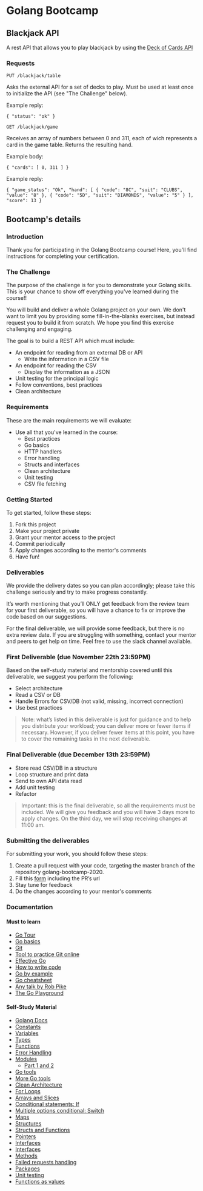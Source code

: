 # Golang Bootcamp

## Blackjack API

A rest API that allows you to play blackjack by using the [Deck of Cards API](http://deckofcardsapi.com/)

### Requests

`PUT /blackjack/table` 

Asks the external API for a set of decks to play. Must be used at least once to initialize the API (see "The Challenge" below).

Example reply:

`
{
    "status": "ok"
}
`

`GET /blackjack/game`

Receives an array of numbers between 0 and 311, each of wich represents a card in the game table. Returns the resulting hand.

Example body:

`
{
    "cards": [
        0,
        311
    ]
}
`

Example reply:

`
{
    "game_status": "Ok",
    "hand": [
        {
            "code": "8C",
            "suit": "CLUBS",
            "value": "8"
        },
        {
            "code": "5D",
            "suit": "DIAMONDS",
            "value": "5"
        }
    ],
    "score": 13
}
`

## Bootcamp's details

### Introduction

Thank you for participating in the Golang Bootcamp course!
Here, you'll find instructions for completing your certification.

### The Challenge

The purpose of the challenge is for you to demonstrate your Golang skills. This is your chance to show off everything you've learned during the course!!

You will build and deliver a whole Golang project on your own. We don't want to limit you by providing some fill-in-the-blanks exercises, but instead request you to build it from scratch.
We hope you find this exercise challenging and engaging.

The goal is to build a REST API which must include:

- An endpoint for reading from an external DB or API
  - Write the information in a CSV file
- An endpoint for reading the CSV
  - Display the information as a JSON
- Unit testing for the principal logic
- Follow conventions, best practices
- Clean architecture

### Requirements

These are the main requirements we will evaluate:

- Use all that you've learned in the course:
  - Best practices
  - Go basics
  - HTTP handlers
  - Error handling
  - Structs and interfaces
  - Clean architecture
  - Unit testing
  - CSV file fetching

### Getting Started

To get started, follow these steps:

1. Fork this project
1. Make your project private
1. Grant your mentor access to the project
1. Commit periodically
1. Apply changes according to the mentor's comments
1. Have fun!

### Deliverables

We provide the delivery dates so you can plan accordingly; please take this challenge seriously and try to make progress constantly.

It’s worth mentioning that you’ll ONLY get feedback from the review team for your first deliverable, so you will have a chance to fix or improve the code based on our suggestions.

For the final deliverable, we will provide some feedback, but there is no extra review date. If you are struggling with something, contact your mentor and peers to get help on time. Feel free to use the slack channel available.

### First Deliverable (due November 22th 23:59PM)

Based on the self-study material and mentorship covered until this deliverable, we suggest you perform the following:

- Select architecture
- Read a CSV or DB
- Handle Errors for CSV/DB (not valid, missing, incorrect connection)
- Use best practices

> Note: what’s listed in this deliverable is just for guidance and to help you distribute your workload; you can deliver more or fewer items if necessary. However, if you deliver fewer items at this point, you have to cover the remaining tasks in the next deliverable.

### Final Deliverable (due December 13th 23:59PM)

- Store read CSV/DB in a structure
- Loop structure and print data
- Send to own API data read
- Add unit testing
- Refactor

> Important: this is the final deliverable, so all the requirements must be included. We will give you feedback and you will have 3 days more to apply changes. On the third day, we will stop receiving changes at 11:00 am.

### Submitting the deliverables

For submitting your work, you should follow these steps:

1. Create a pull request with your code, targeting the master branch of the repository golang-bootcamp-2020.
2. Fill this [form](https://forms.gle/ogQtHBk6DtZ5yKUM9) including the PR’s url
3. Stay tune for feedback
4. Do the changes according to your mentor's comments

### Documentation

#### Must to learn

- [Go Tour](https://tour.golang.org/welcome/1)
- [Go basics](https://www.youtube.com/watch?v=C8LgvuEBraI)
- [Git](https://www.youtube.com/watch?v=USjZcfj8yxE)
- [Tool to practice Git online](https://learngitbranching.js.org/)
- [Effective Go](https://golang.org/doc/effective_go.html)
- [How to write code](https://golang.org/doc/code.html)
- [Go by example](https://gobyexample.com/)
- [Go cheatsheet](http://cht.sh/go/:learn)
- [Any talk by Rob Pike](https://www.youtube.com/results?search_query=rob+pike)
- [The Go Playground](https://play.golang.org/)

#### Self-Study Material

- [Golang Docs](https://golang.org/doc/)
- [Constants](https://www.youtube.com/watch?v=lHJ33KvdyN4)
- [Variables](https://www.youtube.com/watch?v=sZoRSbokUE8)
- [Types](https://www.youtube.com/watch?v=pM0-CMysa_M)
- [Functions](https://www.youtube.com/watch?v=feU9DQNoKGE)
- [Error Handling](https://www.youtube.com/watch?v=26ahsUf4sF8)
- [Modules](https://www.youtube.com/watch?v=Z1VhG7cf83M)
  - [Part 1 and 2](https://blog.golang.org/using-go-modules)
- [Go tools](https://dominik.honnef.co/posts/2014/12/an_incomplete_list_of_go_tools/)
- [More Go tools](https://dev.to/plutov/go-tools-are-awesome-bom)
- [Clean Architecture](https://medium.com/@manakuro/clean-architecture-with-go-bce409427d31)
- [For Loops](https://www.youtube.com/watch?v=0A5fReZUdRk)
- [Arrays and Slices](https://www.youtube.com/watch?v=d_J9jeIUWmI)
- [Conditional statements: If](https://www.youtube.com/watch?v=QgBYnz6I7p4)
- [Multiple options conditional: Switch](https://www.youtube.com/watch?v=hx9iHend6jM)
- [Maps](https://www.youtube.com/watch?v=p4LS3UdgJA4)
- [Structures](https://www.youtube.com/watch?v=w7LzQyvriog)
- [Structs and Functions](https://www.youtube.com/watch?v=RUQADmZdG74)
- [Pointers](https://tour.golang.org/moretypes/1)
- [Interfaces](https://tour.golang.org/methods/9)
- [Interfaces](https://gobyexample.com/interfaces)
- [Methods](https://www.youtube.com/watch?v=nYWa5ECYsTQ)
- [Failed requests handling](http://www.metabates.com/2015/10/15/handling-http-request-errors-in-go/)
- [Packages](https://www.youtube.com/watch?v=sf7f4QGkwfE)
- [Unit testing](https://golang.org/pkg/testing/)
- [Functions as values](https://tour.golang.org/moretypes/24)
